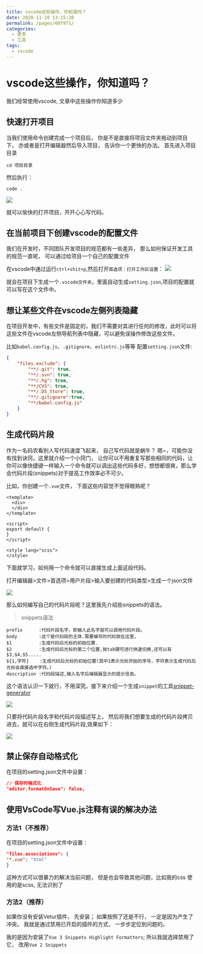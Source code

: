 ```yaml
---
title: vscode这些操作，你知道吗？
date: 2020-11-10 13:15:20
permalink: /pages/60f971/
categories:
  - 更多
  - 工具
tags:
  - vscode
---
```


# vscode这些操作，你知道吗？
我们经常使用vscode, 文章中这些操作你知道多少

## 快速打开项目
当我们使用命令创建完成一个项目后， 你是不是直接将项目文件夹拖动到项目下， 亦或者是打开编辑器然后导入项目， 告诉你一个更快的办法。
首先进入项目目录
```
cd 项目目录
```
然后执行：
```
code .
```
![](../../.vuepress/public/article_img/00gongju.jpg)

就可以愉快的打开项目，开开心心写代码。

## 在当前项目下创建vscode的配置文件
我们在开发时，不同团队开发项目的规范都有一些差异， 那么如何保证开发工具的规范一直呢， 可以通过给项目一个自己的配置文件

在vscode中通过运行`ctrl+shit+p`,然后打开`首选项：打开工作区设置`：
![](./../../.vuepress/public/article_img/00gongju2.jpg)

就会在项目下生成一个`.vscode文件夹`，里面自动生成`setting.json`,项目的配置就可以写在这个文件中。


## 想让某些文件在vscode左侧列表隐藏
在项目开发中，有些文件是固定的，我们不需要对其进行任何的修改，此时可以将这些文件在vscode左侧导航列表中隐藏，可以避免误操作修改这些文件。

比如`babel.config.js`、`.gitignore`、`eslintrc.js`等等
配置`setting.json`文件:
```json
{
    "files.exclude": {
        "**/.git": true,
        "**/.svn": true,
        "**/.hg": true,
        "**/CVS": true,
        "**/.DS_Store": true,
        "**/.gitignore":true,
        "**/babel.config.js"
    }
}
```

## 生成代码片段
作为一名码农看别人写代码速度飞起来， 自己写代码就是蜗牛？ 嗯~，可能你没有找到诀窍。这里就介绍一个小窍门， 让你可以不用重复写那些相同的代码，让你可以像快捷键一样输入一个命令就可以调出这些代码多好，想想都很爽，那么学会代码片段(snippets)对于提高工作效率必不可少。

比如，你创建一个`.vue`文件， 下面这些内容觉不觉得眼熟呢？
```vue
<template>
  <div>
  </div>
</template>

<script>
export default {
}
</script>

<style lang="scss">
</style>
```
下面就学习，如何用一个命令就可以直接生成上面这段代码。

打开编辑器>文件>首选项>用户片段>输入要创建的代码类型>生成一个json文件

![](./../../.vuepress/public/article_img/vscode-snippets.gif)

那么如何编写自己的代码片段呢？这里我先介绍些snippets的语法。

> snippets语法

```
prefix      :代码片段名字，即输入此名字就可以调用代码片段。
body        :这个是代码段的主体.需要编写的代码放在这里,　　　　　 
$1          :生成代码后光标的初始位置.
$2          :生成代码后光标的第二个位置,按tab键可进行快速切换,还可以有$3,$4,$5.....
${1,字符}    :生成代码后光标的初始位置(其中1表示光标开始的序号，字符表示生成代码后光标会直接选中字符。)
description :代码段描述,输入名字后编辑器显示的提示信息。
```
这个语法认识一下就行，不用深究。接下来介绍一个生成`snippet`的工具[snippet-generator](https://snippet-generator.app/)

![](../../.vuepress/public/article_img/vscode-snippets12.jpg)

只要将代码片段名字和代码片段描述写上， 然后将我们想要生成的代码片段拷贝进去，就可以在右侧生成代码片段,效果如下：

![](../../.vuepress/public/article_img/vscode-snippets22.gif)

## 禁止保存自动格式化
在项目的setting.json文件中设置：
``` json
// 保存时格式化
"editor.formatOnSave": false,
```


## 使用VsCode写Vue.js注释有误的解决办法
### 方法1（不推荐）
在项目的setting.json文件中设置：
``` json
"files.associations": {
"*.vue": "html"
}
```
这种方式可以很暴力的解决当前问题， 但是也会导致其他问题，比如我的css 使用的是scss, 无法识别了

### 方法2（推荐）
如果你没有安装Vetur插件， 先安装； 如果按照了还是不行， 一定是因为产生了冲突。
我就是通过禁用已开启的插件的方式， 一步步定位到问题的。

我的是因为安装了`Vue 3 Snippets Highlight Formatters`; 所以我就选择禁用了它， 改用`Vue 2 Snippets`